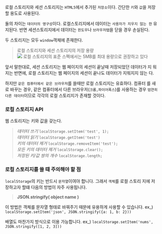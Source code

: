 로컬 스토리지와 세션 스토리지는 `HTML5`에서 추가된 `저장소`이다. 간단한 `키`와
`값`을 저장할 용도로 사용된다.

둘의 차이는 `데이터의 영구성`이다. 로컬스토리지에서 데이터는
`사용자가 지우지 않는 한` 유지된다. 반면 세션스토리지에서 데이터는 `윈도우`나
`브라우저탭`을 닫을 경우 손실된다.

두 스토리지는 모두 `window`객체에 존재한다.

> 로컬 스토리지와 세션 스토리지의 저장 용량<br>
> ![](https://velog.velcdn.com/images/khj0426/post/0a043dec-bca0-412f-9530-3a2b76d9b60a/image.png)
> 로컬 스토리지의 표준 스펙에서는 5MB를 최대 용량으로 권장하고 있다

앞서 말한대로, 세션 스토리지는 웹 페이지의 세션이 끝날때 저장되었던 데이터가 지
워지는 반면에, 로컬 스토리지는 웹 페이지의 세션이 끝나도 데이터가 지워지지 않는
다.

하지만 `같은 컴퓨터에서 같은 브라우저`를 쓸때만 로컬 스토리지는 유효하다. 컴퓨터
를 새로 바꾸는 경우, 같은 컴퓨터에서 다른 브라우저(`크롬,파이어폭스`)를 사용하는
경우 `엄연히 다른 데이터`이므로 각각의 로컬 스토리지가 존재할 것이다.

### 로컬 스토리지 API

웹 스토리지는 키와 값을 갖는다.

> _데이터 쓰기_ `localStorage.setItem('test', 1);` <br> _데이터 읽기_
> `localStorage.getItem('test')` <br> _키의 데이터 제거_
> `localStorage.removeItem('test');` <br> _모든 키의 데이터 제거_
> `localStorage.clear();` <br> _저장된 키/값 쌍의 개수_ `localStorage.length;`

### 로컬 스토리지를 쓸 떄 주의해야 할 점

`localStorage`의 키는 반드시 `문자열`이여야 합니다. 그래서 `객체`를 로컬 스토리
지에 저장하고자 할떄 다음의 방법이 자주 사용됩니다.

> **JSON.stringify( object name )**

이 방법은 객체를 문자열 형태로 바꿔주기 때문에 유용하게 사용할 수 있습니다.
ex\_) `localStorage.setItem('json', JSON.stringify({a: 1, b: 2})) `

배열도 마찬가지 방식으로 이용 가능합니다. ex\_)
`localStorage.setItem('nums', JSON.stringify([1, 2, 3]))`
